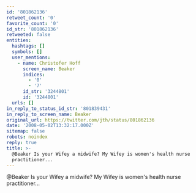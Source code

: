 ```yaml
---
id: '801862136'
retweet_count: '0'
favorite_count: '0'
id_str: '801862136'
retweeted: false
entities:
  hashtags: []
  symbols: []
  user_mentions:
    - name: Christofer Hoff
      screen_name: Beaker
      indices:
        - '0'
        - '7'
      id_str: '3244801'
      id: '3244801'
  urls: []
in_reply_to_status_id_str: '801839431'
in_reply_to_screen_name: Beaker
original_url: https://twitter.com/jth/status/801862136
date: '2008-05-02T13:32:17.000Z'
sitemap: false
robots: noindex
reply: true
title: >-
  @Beaker Is your Wifey a midwife? My Wifey is women's health nurse
  practitioner...
---
```


@Beaker Is your Wifey a midwife? My Wifey is women's health nurse practitioner...